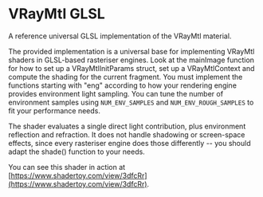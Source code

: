 # VRayMtl GLSL

A reference universal GLSL implementation of the VRayMtl material.

The provided implementation is a universal base for implementing VRayMtl shaders in GLSL-based rasteriser engines. Look at the mainImage function for how to set up a VRayMtlInitParams struct, set up a VRayMtlContext and compute the shading for the current fragment. You must implement the functions starting with "eng" according to how your rendering engine provides environment light sampling. You can tune the number of environment samples using `NUM_ENV_SAMPLES` and `NUM_ENV_ROUGH_SAMPLES` to fit your performance needs.

The shader evaluates a single direct light contribution, plus environment reflection and refraction. It does not handle shadowing or screen-space effects, since every rasteriser engine does those differently -- you should adapt the shade() function to your needs.

You can see this shader in action at [https://www.shadertoy.com/view/3dfcRr](https://www.shadertoy.com/view/3dfcRr).

